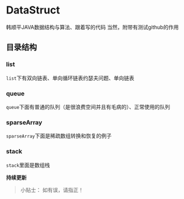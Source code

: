 # DataStruct
韩顺平JAVA数据结构与算法、跟着写的代码
当然，附带有测试github的作用
## 目录结构
### list
``list``下有双向链表、单向循环链表约瑟夫问题、单向链表
### queue
``queue``下面有普通的队列（是很浪费空间并且有毛病的）、正常使用的队列
### sparseArray
``sparseArray``下面是稀疏数组转换和恢复的例子
### stack
``stack``里面是数组栈

**持续更新**

> 小贴士： 如有误，请指正！
